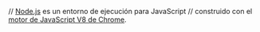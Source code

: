 // [Node.js](https://nodejs.org/es/) es un entorno de ejecución para JavaScript
// construido con el [motor de JavaScript V8 de Chrome](https://developers.google.com/v8/).